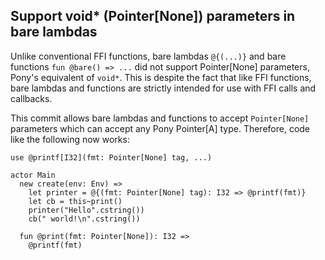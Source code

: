 ## Support void* (Pointer[None]) parameters in bare lambdas

Unlike conventional FFI functions, bare lambdas `@{(...)}` and bare functions `fun @bare() => ...` did not support Pointer[None] parameters, Pony's equivalent of `void*`. This is despite the fact that like FFI functions, bare lambdas and functions are strictly intended for use with FFI calls and callbacks.

This commit allows bare lambdas and functions to accept `Pointer[None]` parameters which can accept any Pony Pointer[A] type. Therefore, code like the following now works:

```pony
use @printf[I32](fmt: Pointer[None] tag, ...)

actor Main
  new create(env: Env) =>
    let printer = @{(fmt: Pointer[None] tag): I32 => @printf(fmt)}
    let cb = this~print()
    printer("Hello".cstring())
    cb(" world!\n".cstring())

  fun @print(fmt: Pointer[None]): I32 =>
    @printf(fmt)
```
